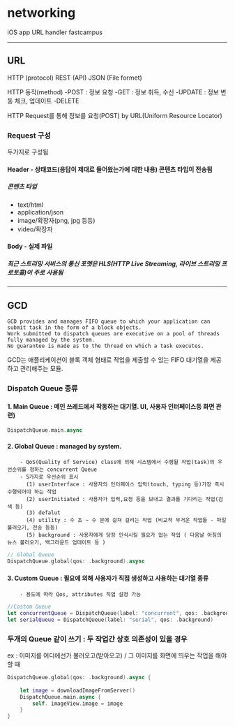 # networking
iOS app URL handler
fastcampus

-------------
## URL

HTTP (protocol)
REST (API)
JSON (File formet)

HTTP 동작(method)
-POST : 정보 요청
-GET : 정보 취득, 수신
-UPDATE : 정보 변동 체크, 업데이트
-DELETE

HTTP Request를 통해 정보를 요청(POST)
by URL(Uniform Resource Locator)

### Request 구성
두가지로 구성됨
#### Header - 상태코드(응답이 제대로 들어왔는가에 대한 내용) 콘텐츠 타입이 전송됨
##### 콘텐츠 타입
- text/html
- application/json
- image/확장자(png, jpg 등등)
- video/확장자

#### Body - 실제 파일

##### 최근 스트리밍 서비스의 통신 포멧은 HLS(HTTP Live Streaming, 라이브 스트리밍 프로토콜)이 주로 사용됨

------------

## GCD

~~~
GCD provides and manages FIFO queue to which your application can submit task in the form of a block objects. 
Work submitted to dispatch queues are executive on a pool of threads fully managed by the system. 
No guarantee is made as to the thread on which a task executes.
~~~

GCD는 애플리케이션이 블록 객체 형태로 작업을 제출할 수 있는 FIFO 대기열을 제공하고 관리해주는 모듈. 


### Dispatch Queue 종류
#### 1. Main Queue : 메인 쓰레드에서 작동하는 대기열. UI, 사용자 인터페이스등 화면 관련)
~~~Swift
DispatchQueue.main.async
~~~

#### 2. Global Queue : managed by system. 
        - QoS(Quality of Service) class에 의해 시스템에서 수행될 작업(task)의 우선순위를 정하는 concurrent Queue
        - 5가지로 우선순위 표시
          (1) userInterface : 사용자의 인터페이스 입력(touch, typing 등)가장 즉시 수행되어야 하는 작업
          (2) userInitiated : 사용자가 입력,요청 등을 보내고 결과를 기다리는 작업(검색 등)
          (3) defalut
          (4) utility : 수 초 ~ 수 분에 걸쳐 걸리는 작업 (비교적 무거운 작업들 - 파일 불러오기, 전송 등등)
          (5) background : 사용자에게 당장 인식시킬 필요가 없는 작업 ( 다음날 아침의 뉴스 불러오기, 백그라운드 업데이트 등 )
~~~Swift
// Global Queue
DispatchQueue.global(qos: .background).async
~~~
      
#### 3. Custom Queue : 필요에 의해 사용자가 직접 생성하고 사용하는 대기열 종류
        - 용도에 따라 Qos, attributes 직업 설정 가능
         
~~~Swift
//Costom Queue
let concurrentQueue = DispatchQueue(label: "concurrent", qos: .background, attributes: .concurrnt
let serialQueue = DispatchQueue(label: "serial", qos: .background)
~~~

### 두개의 Queue 같이 쓰기 : 두 작업간 상호 의존성이 있을 경우
ex : 이미지를 어디에선가 불러오고(받아오고) / 그 이미지를 화면에 띄우는 작업을 해야할 때 

~~~Swift
DispatchQueue.global(qos: .background).async {
        
    let image = downloadImageFromServer()
    DispatchQueue.main.async {
        self. imageView.image = image
    }
}
~~~
